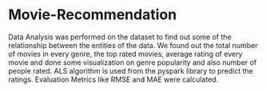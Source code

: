 # Movie-Recommendation
Data Analysis was performed on the dataset to find out some of the relationship between the entities of the data. We found out the total number of movies in every genre, the top rated movies, average rating of every movie and done some visualization on genre  popularity and also number of people rated.
ALS algorithm is used from the pyspark library to predict the ratings.
Evaluation Metrics like RMSE and MAE were calculated.
